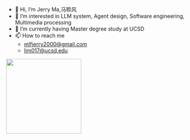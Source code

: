 -  👋 Hi, I’m Jerry Ma,马聆风  
- 👀 I’m interested in LLM system, Agent design, Software engineering, Multimedia processing
-  🔬 I’m currently having Master degree study at UCSD
- 📫 How to reach me
  -  mlfjerry2000@gmail.com
  -  lim017@ucsd.edu

<!---
<a href="https://github.com/anuraghazra/github-readme-stats">
  <img height="200" src="https://github-readme-stats.vercel.app/api?username=dramalf&show_icons=true&hide_rank=true&theme=transparent"/>
</a>
<a href="https://github.com/anuraghazra/github-readme-stats">
  <img height="200" src="https://github-readme-stats.vercel.app/api/top-langs/?username=dramalf&size_weight=0.5&count_weight=0.5&layout=donut&theme=transparent"/>
</a>
-->
<a href="https://github.com/anuraghazra/github-readme-stats">
  <img height="200" src="https://github-readme-stats.vercel.app/api/top-langs/?username=dramalf&hide=css,c,jupyter%20notebook,html,tex&exclude_repo=gl_transition_demo,HUST_DATABASE_LAB,EatWow-project,drawVideo,timeliner,socketio-demo,Field_Reservation_Platform&size_weight=0.5&count_weight=0.5&layout=donut&theme=transparent"/>
</a>
